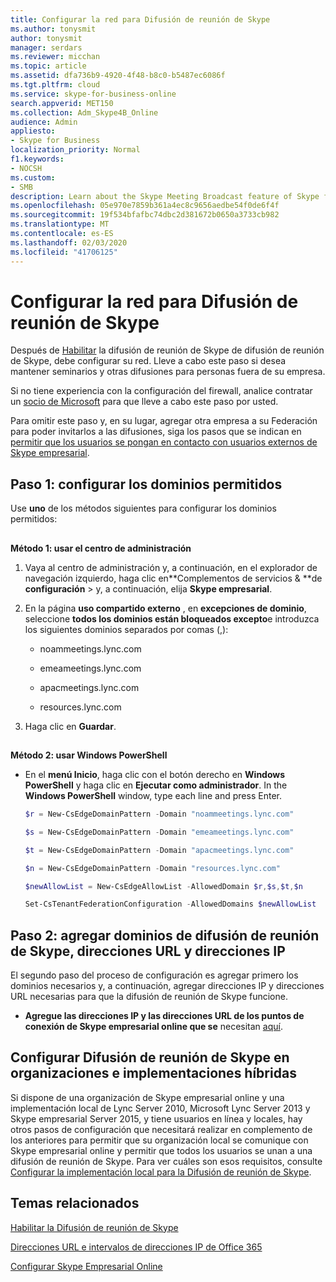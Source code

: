 ```yaml
---
title: Configurar la red para Difusión de reunión de Skype
ms.author: tonysmit
author: tonysmit
manager: serdars
ms.reviewer: micchan
ms.topic: article
ms.assetid: dfa736b9-4920-4f48-b8c0-b5487ec6086f
ms.tgt.pltfrm: cloud
ms.service: skype-for-business-online
search.appverid: MET150
ms.collection: Adm_Skype4B_Online
audience: Admin
appliesto:
- Skype for Business
localization_priority: Normal
f1.keywords:
- NOCSH
ms.custom:
- SMB
description: Learn about the Skype Meeting Broadcast feature of Skype for Business Online that enables you to schedule, produce, and broadcast meetings or events to large online audiences up to 10,000 attendees.
ms.openlocfilehash: 05e970e7859b361a4ec8c9656aedbe54f0de6f4f
ms.sourcegitcommit: 19f534bfafbc74dbc2d381672b0650a3733cb982
ms.translationtype: MT
ms.contentlocale: es-ES
ms.lasthandoff: 02/03/2020
ms.locfileid: "41706125"
---
```

# <a name="set-up-your-network-for-skype-meeting-broadcast"></a>Configurar la red para Difusión de reunión de Skype

Después de [Habilitar](enable-skype-meeting-broadcast.md) la difusión de reunión de Skype de difusión de reunión de Skype, debe configurar su red. Lleve a cabo este paso si desea mantener seminarios y otras difusiones para personas fuera de su empresa.

Si no tiene experiencia con la configuración del firewall, analice contratar un [socio de Microsoft](https://go.microsoft.com/fwlink/?linkid=391089) para que lleve a cabo este paso por usted.

Para omitir este paso y, en su lugar, agregar otra empresa a su Federación para poder invitarlos a las difusiones, siga los pasos que se indican en [permitir que los usuarios se pongan en contacto con usuarios externos de Skype empresarial](../set-up-skype-for-business-online/allow-users-to-contact-external-skype-for-business-users.md).

## <a name="step-1-set-up-allowed-domains"></a>Paso 1: configurar los dominios permitidos

Use **uno** de los métodos siguientes para configurar los dominios permitidos:

## #

 **Método 1: usar el centro de administración**

1. Vaya al centro de administración y, a continuación, en el explorador de navegación izquierdo, haga clic en**Complementos de servicios &amp; **de **configuración** > y, a continuación, elija **Skype empresarial**.

2. En la página **uso compartido externo** , en **excepciones de dominio**, seleccione **todos los dominios están bloqueados excepto**e introduzca los siguientes dominios separados por comas (,):

   - noammeetings.lync.com

   - emeameetings.lync.com

   - apacmeetings.lync.com

   - resources.lync.com

3. Haga clic en **Guardar**.

## #

 **Método 2: usar Windows PowerShell**

- En el **menú Inicio**, haga clic con el botón derecho en **Windows PowerShell** y haga clic en **Ejecutar como administrador**. In the **Windows PowerShell** window, type each line and press Enter.

  ```PowerShell
  $r = New-CsEdgeDomainPattern -Domain "noammeetings.lync.com"
  ```

  ```PowerShell
  $s = New-CsEdgeDomainPattern -Domain "emeameetings.lync.com"
  ```

  ```PowerShell
  $t = New-CsEdgeDomainPattern -Domain "apacmeetings.lync.com"
  ```

  ```PowerShell
  $n = New-CsEdgeDomainPattern -Domain "resources.lync.com"
  ```

  ```PowerShell
  $newAllowList = New-CsEdgeAllowList -AllowedDomain $r,$s,$t,$n
  ```

  ```PowerShell
  Set-CsTenantFederationConfiguration -AllowedDomains $newAllowList
  ```

## <a name="step-2-add-skype-meeting-broadcast-domains-urls-and-ip-addresses"></a>Paso 2: agregar dominios de difusión de reunión de Skype, direcciones URL y direcciones IP

El segundo paso del proceso de configuración es agregar primero los dominios necesarios y, a continuación, agregar direcciones IP y direcciones URL necesarias para que la difusión de reunión de Skype funcione.

- **Agregue las direcciones IP y las direcciones URL de los puntos de conexión de Skype empresarial online que se** necesitan [aquí](https://support.office.com/article/Office-365-URLs-and-IP-address-ranges-8548a211-3fe7-47cb-abb1-355ea5aa88a2?ui=en-US&amp;rs=en-US&amp;ad=US#bkmk_lyo).

## <a name="set-up-skype-meeting-broadcast-in-hybrid-deployments-and-organizations"></a>Configurar Difusión de reunión de Skype en organizaciones e implementaciones híbridas

Si dispone de una organización de Skype empresarial online y una implementación local de Lync Server 2010, Microsoft Lync Server 2013 y Skype empresarial Server 2015, y tiene usuarios en línea y locales, hay otros pasos de configuración que necesitará realizar en complemento de los anteriores para permitir que su organización local se comunique con Skype empresarial online y permitir que todos los usuarios se unan a una difusión de reunión de Skype. Para ver cuáles son esos requisitos, consulte [Configurar la implementación local para la Difusión de reunión de Skype](https://go.microsoft.com/fwlink/?LinkId=617070).

## <a name="related-topics"></a>Temas relacionados

[Habilitar la Difusión de reunión de Skype](enable-skype-meeting-broadcast.md)

[Direcciones URL e intervalos de direcciones IP de Office 365](https://support.office.com/article/8548a211-3fe7-47cb-abb1-355ea5aa88a2)

[Configurar Skype Empresarial Online](../set-up-skype-for-business-online/set-up-skype-for-business-online.md)



